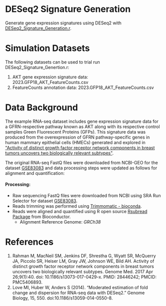 # DESeq2 Signature Generation
 Generate gene expression signatures using DESeq2 with [DESeq2_Signature_Generation.r](https://github.com/ashleyduche/GFRN_Signature_Generation/blob/main/DESeq2_Signature_Generation.r).

# Simulation Datasets
The following datasets can be used to trial run DESeq2_Signature_Genertion.r:
1. AKT gene expression signature data: 2023.GFP18_AKT_FeatureCounts.csv
2. FeatureCounts annotation data: 2023.GFP18_AKT_FeatureCounts.csv 

# Data Background
The example RNA-seq dataset includes gene expression signature data for a GFRN-respective pathway known as AKT along with its respective control samples Green Fluorescent Proteins (GFPs). This signature data was produced from the overexpression of GFRN pathway-specific genes in human mammary epithelial cells (HMECs) generated and explored in ["Activity of distinct growth factor receptor network components in breast tumors uncovers two biologically relevant subtypes"](https://www.ncbi.nlm.nih.gov/pmc/articles/PMC5406893/). 

The original RNA-seq FastQ files were downloaded from NCBI-GEO for the dataset [GSE83083](https://www.ncbi.nlm.nih.gov/geo/query/acc.cgi?acc=GSE83083) and data processing steps were updated as follows for alignment and quantification:
  #### Processing:
  - Raw sequencing FastQ files were downloaded from NCBI using SRA Run Selector for dataset [GSE83083](https://www.ncbi.nlm.nih.gov/geo/query/acc.cgi?acc=GSE83083).
  - Reads trimming was performed using [Trimmomatic - bioconda](http://www.usadellab.org/cms/?page=trimmomatic).
  - Reads were aligned and quantified using R open source [Rsubread Package](https://bioconductor.org/packages/devel/bioc/vignettes/Rsubread/inst/doc/Rsubread.pdf) from Bioconductor.
    - Alignment Reference Genome: *GRCh38*  
# References
1. Rahman M, MacNeil SM, Jenkins DF, Shrestha G, Wyatt SR, McQuerry JA, Piccolo SR, Heiser LM, Gray JW, Johnson WE, Bild AH. Activity of distinct growth factor receptor network components in breast tumors uncovers two biologically relevant subtypes. Genome Med. 2017 Apr 26;9(1):40. doi: 10.1186/s13073-017-0429-x. PMID: 28446242; PMCID: PMC5406893.
2. Love MI, Huber W, Anders S (2014). “Moderated estimation of fold change and dispersion for RNA-seq data with DESeq2.” Genome Biology, 15, 550. doi:10.1186/s13059-014-0550-8.
